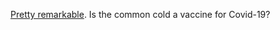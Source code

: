 <a href="https://twitter.com/friedberg/status/1263508830823968768">Pretty remarkable</a>. Is the common cold a vaccine for Covid-19?
